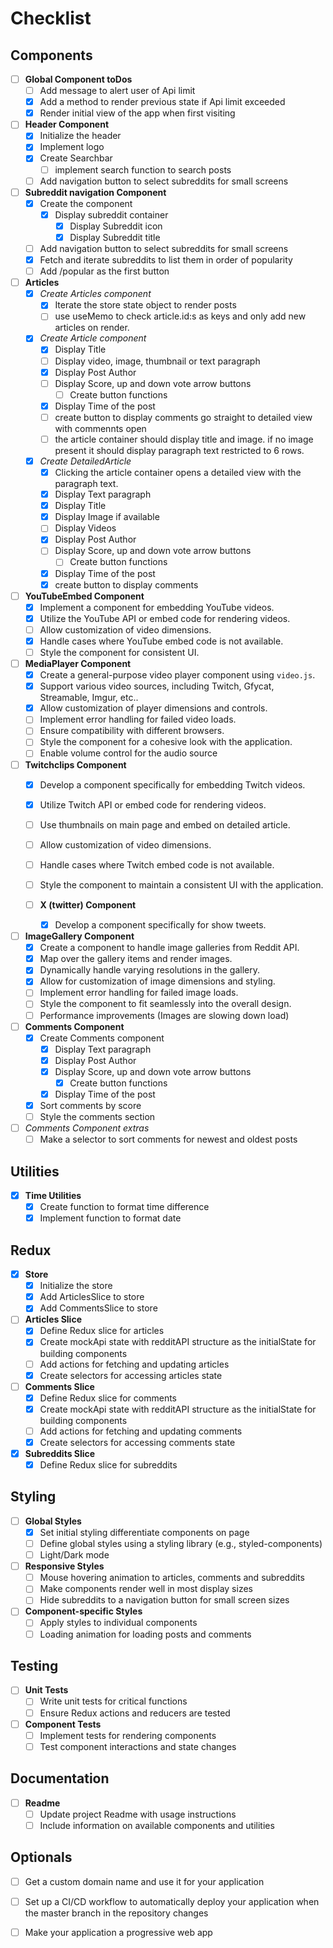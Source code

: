 # Checklist

## Components

- [ ] **Global Component toDos**
  - [ ] Add message to alert user of Api limit
  - [x] Add a method to render previous state if Api limit exceeded
  - [x] Render initial view of the app when first visiting

- [ ] **Header Component**
  - [x] Initialize the header
  - [x] Implement logo
  - [x] Create Searchbar
    - [ ] implement search function to search posts
  - [ ] Add navigation button to select subreddits for small screens

- [ ] **Subreddit navigation Component**
  - [x] Create the component
    - [x] Display subreddit container
      - [x] Display Subreddit icon
      - [x] Display Subreddit title
  - [ ] Add navigation button to select subreddits for small screens
  - [x] Fetch and iterate subreddits to list them in order of popularity
  - [ ] Add /popular as the first button

- [ ] **Articles**
  - [x] *Create Articles component*
    - [x] Iterate the store state object to render posts
    - [ ] use useMemo to check article.id:s as keys and only add new articles on render.
  - [x] *Create Article component*
    - [x] Display Title
    - [ ] Display video, image, thumbnail or text paragraph
    - [x] Display Post Author
    - [ ] Display Score, up and down vote arrow buttons
      - [ ] Create button functions
    - [x] Display Time of the post
    - [ ] create button to display comments go straight to detailed view with commennts open
    - [ ] the article container should display title and image. if no image present it should display
        paragraph text restricted to 6 rows.
  - [x] *Create DetailedArticle*
    - [x] Clicking the article container opens a detailed view with the paragraph text.
    - [x] Display Text paragraph
    - [x] Display Title
    - [x] Display Image if available
    - [ ] Display Videos
    - [x] Display Post Author
    - [ ] Display Score, up and down vote arrow buttons
      - [ ] Create button functions
    - [x] Display Time of the post
    - [x] create button to display comments
  
- [ ] **YouTubeEmbed Component**
  - [x] Implement a component for embedding YouTube videos.
  - [x] Utilize the YouTube API or embed code for rendering videos.
  - [ ] Allow customization of video dimensions.
  - [x] Handle cases where YouTube embed code is not available.
  - [ ] Style the component for consistent UI.

- [ ] **MediaPlayer Component**
  - [x] Create a general-purpose video player component using `video.js`.
  - [x] Support various video sources, including Twitch, Gfycat, Streamable, Imgur, etc..
  - [x] Allow customization of player dimensions and controls.
  - [ ] Implement error handling for failed video loads.
  - [ ] Ensure compatibility with different browsers.
  - [ ] Style the component for a cohesive look with the application.
  - [ ] Enable volume control for the audio source

- [ ] **Twitchclips Component**
  - [x] Develop a component specifically for embedding Twitch videos.
  - [x] Utilize Twitch API or embed code for rendering videos.
  - [ ] Use thumbnails on main page and embed on detailed article.
  - [ ] Allow customization of video dimensions.
  - [ ] Handle cases where Twitch embed code is not available.
  - [ ] Style the component to maintain a consistent UI with the application.

  - [ ] **X (twitter) Component**
    - [x] Develop a component specifically for show tweets.

- [ ] **ImageGallery Component**
  - [x] Create a component to handle image galleries from Reddit API.
  - [x] Map over the gallery items and render images.
  - [x] Dynamically handle varying resolutions in the gallery.
  - [x] Allow for customization of image dimensions and styling.
  - [ ] Implement error handling for failed image loads.
  - [ ] Style the component to fit seamlessly into the overall design.
  - [ ] Performance improvements (Images are slowing down load)

- [ ] **Comments Component**
  - [x] Create Comments component
    - [x] Display Text paragraph
    - [x] Display Post Author
    - [x] Display Score, up and down vote arrow buttons
      - [x] Create button functions
    - [x] Display Time of the post
  - [x] Sort comments by score  
  - [ ] Style the comments section
- [ ] *Comments Component extras*
  - [ ] Make a selector to sort comments for newest and oldest posts

## Utilities

- [x] **Time Utilities**
  - [x] Create function to format time difference
  - [x] Implement function to format date

## Redux

- [x] **Store**
  - [x] Initialize the store
  - [x] Add ArticlesSlice to store
  - [x] Add CommentsSlice to store

- [ ] **Articles Slice**
  - [x] Define Redux slice for articles
  - [x] Create mockApi state with redditAPI structure as the initialState for building components
  - [ ] Add actions for fetching and updating articles
  - [x] Create selectors for accessing articles state

- [ ] **Comments Slice**
  - [x] Define Redux slice for comments
  - [x] Create mockApi state with redditAPI structure as the initialState for building components
  - [ ] Add actions for fetching and updating comments
  - [x] Create selectors for accessing comments state

- [x] **Subreddits Slice**
  - [x] Define Redux slice for subreddits

## Styling

- [ ] **Global Styles**
  - [x] Set initial styling differentiate components on page
  - [ ] Define global styles using a styling library (e.g., styled-components)
  - [ ] Light/Dark mode
- [ ] **Responsive Styles**
  - [ ] Mouse hovering animation to articles, comments and subreddits
  - [ ] Make components render well in most display sizes
  - [ ] Hide subreddits to a navigation button for small screen sizes
- [ ] **Component-specific Styles**
  - [ ] Apply styles to individual components
  - [ ] Loading animation for loading posts and comments

## Testing

- [ ] **Unit Tests**
  - [ ] Write unit tests for critical functions
  - [ ] Ensure Redux actions and reducers are tested

- [ ] **Component Tests**
  - [ ] Implement tests for rendering components
  - [ ] Test component interactions and state changes

## Documentation

- [ ] **Readme**
  - [ ] Update project Readme with usage instructions
  - [ ] Include information on available components and utilities

## Optionals

- [ ] Get a custom domain name and use it for your application

- [ ] Set up a CI/CD workflow to automatically deploy your application when the master branch in the repository changes

- [ ] Make your application a progressive web app
